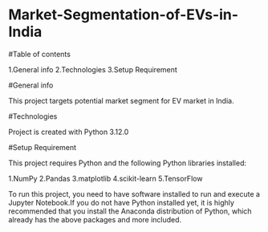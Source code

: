 # Market-Segmentation-of-EVs-in-India

#Table of contents

1.General info
2.Technologies
3.Setup Requirement

#General info

This project targets potential market segment for EV market in India.

#Technologies

Project is created with
Python 3.12.0

#Setup Requirement

This project requires Python and the following Python libraries installed:

1.NumPy
2.Pandas
3.matplotlib
4.scikit-learn
5.TensorFlow

To run this project, you need to have software installed to run and execute a Jupyter Notebook.If you do not have Python installed yet, it is highly recommended that you install the Anaconda distribution of Python, which already has the above packages and more included.



